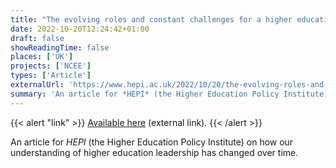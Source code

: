 ```yaml
---
title: "The evolving roles and constant challenges for a higher education leader"
date: 2022-10-20T12:24:42+01:00
draft: false
showReadingTime: false
places: ['UK']
projects: ['NCEE']
types: ['Article']
externalUrl: 'https://www.hepi.ac.uk/2022/10/20/the-evolving-roles-and-constant-challenges-for-a-higher-education-leader/'
summary: 'An article for *HEPI* (the Higher Education Policy Institute) on how our understanding of higher education leadership has changed over time.'
---
```


{{< alert "link" >}}
[Available here](https://www.hepi.ac.uk/2022/10/20/the-evolving-roles-and-constant-challenges-for-a-higher-education-leader/) (external link).
{{< /alert >}}

An article for *HEPI* (the Higher Education Policy Institute) on how our understanding of higher education leadership has changed over time.